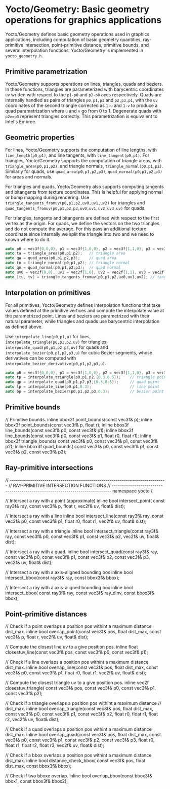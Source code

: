 # Yocto/Geometry: Basic geometry operations for graphics applications

Yocto/Geometry defines basic geometry operations used in graphics applications,
including computation of basic geometry quantities, ray-primitive intersection,
point-primitive distance, primitive bounds, and several interpolation functions.
Yocto/Geometry is implemented in `yocto_geometry.h`.

## Primitive parametrization

Yocto/Geometry supports operations on lines, triangles, quads and beziers.
In these functions, triangles are parameterized with barycentric coordinates
`uv` written with respect to the `p1-p0` and `p2-p0` axes respectively.
Quads are internally handled as pairs of triangles `p0,p1,p3` and `p2,p3,p1`,
with the `uv` coordinates of the second triangle corrected as `1-u` and `1-v`
to produce a quad parametrization where `u` and `v` go from 0 to 1.
Degenerate quads with `p2==p3` represent triangles correctly.
This parametrization is equivalent to Intel's Embree.

## Geometric properties

For lines, Yocto/Geometry supports the computation of line lengths,
with `line_length(p0,p1)`, and line tangents, with `line_tangent(p0,p1)`.
For triangles, Yocto/Geometry supports the computation of triangle areas,
with `triangle_area(p0,p1,p2)`, and triangle normals,
`triangle_normal(p0,p1,p2)`. Similarly for quads, use `quad_area(p0,p1,p2,p3)`,
`quad_normal(p0,p1,p2,p3)` for areas and normals.

For triangles and quads, Yocto/Geometry also supports computing tangents and
bitangents from texture coordinates. This is helpful for applying normal or
bump mapping during rendering.
Use `triangle_tangents_fromuv(p0,p1,p2,uv0,uv1,uv2)` for triangles
and `quad_tangents_fromuv(p0,p1,p2,p3,uv0,uv1,uv2,uv3,uv)` for quads.

For triangles, tangents and bitangents are defined with respect to the first
vertex as the origin.
For quads, we define the vectors on the two triangles and do not compute the
average. For this pass an additional texture coordinate since internally we split
the triangle into two and we need to known where to do it.

```cpp
auto p0 = vec3f{0,0,0}, p1 = vec3f{1,0,0}, p2 = vec3f{1,1,0}, p3 = vec3f{0,1,0};
auto ta = triangle_area(p0,p1,p2);   // triangle area
auto qa = quad_area(p0,p1,p2,p3);    // quad area
auto tn = triangle_normal(p0,p1,p2); // triangle normal
auto qn = quad_normal(p0,p1,p2,p3);  // quad normal
auto uv0 = vec2f{0,0}, uv1 = vec2f{1,0}, uv2 = vec2f{1,1}, uv3 = vec2f{0,1};
auto [tu, tv] = triangle_tangents_fromuv(p0,p1,p2,uv0,uv1,uv2); // tangents
```

## Interpolation on primitives

For all primitives, Yocto/Geometry defines interpolation functions that take
values defined at the primitive vertices and compute the interpolate value
at the parametrized point. Lines and beziers are parametrized with their natural
parameter, while triangles and quads use barycentric interpolation as defined
above.

Use `interpolate_line(p0,p1,u)` for lines, `interpolate_triangle(p0,p1,p2,uv)`
for triangles, `interpolate_quad(p0,p1,p2,p3,uv)` for quads and
`interpolate_bezier(p0,p1,p2,p3,u)` for cubic Bezier segments,
whose derivatives can be computed with
`interpolate_bezier_derivative(p0,p1,p2,p3,u)`.

```cpp
auto p0 = vec3f{0,0,0}, p1 = vec3f{1,0,0}, p2 = vec3f{1,1,0}, p3 = vec3f{0,1,0};
auto tp = interpolate_triangle(p0,p1,p2,{0.3,0.5});    // triangle point
auto qp = interpolate_quad(p0,p1,p2,p3,{0.3,0.5});     // quad point
auto lp = interpolate_line(p0,p1,0.3);                 // line point
auto bp = interpolate_bezier(p0,p1,p2,p3,0.3);         // bezier point
```

## Primitive bounds

// Primitive bounds.
inline bbox3f point_bounds(const vec3f& p);
inline bbox3f point_bounds(const vec3f& p, float r);
inline bbox3f line_bounds(const vec3f& p0, const vec3f& p1);
inline bbox3f line_bounds(const vec3f& p0, const vec3f& p1, float r0, float r1);
inline bbox3f triangle_bounds(
const vec3f& p0, const vec3f& p1, const vec3f& p2);
inline bbox3f quad_bounds(
const vec3f& p0, const vec3f& p1, const vec3f& p2, const vec3f& p3);

## Ray-primitive intersections

// -----------------------------------------------------------------------------
// RAY-PRIMITIVE INTERSECTION FUNCTIONS
// -----------------------------------------------------------------------------
namespace yocto {

// Intersect a ray with a point (approximate)
inline bool intersect_point(
const ray3f& ray, const vec3f& p, float r, vec2f& uv, float& dist);

// Intersect a ray with a line
inline bool intersect_line(const ray3f& ray, const vec3f& p0, const vec3f& p1,
float r0, float r1, vec2f& uv, float& dist);

// Intersect a ray with a triangle
inline bool intersect_triangle(const ray3f& ray, const vec3f& p0,
const vec3f& p1, const vec3f& p2, vec2f& uv, float& dist);

// Intersect a ray with a quad.
inline bool intersect_quad(const ray3f& ray, const vec3f& p0, const vec3f& p1,
const vec3f& p2, const vec3f& p3, vec2f& uv, float& dist);

// Intersect a ray with a axis-aligned bounding box
inline bool intersect_bbox(const ray3f& ray, const bbox3f& bbox);

// Intersect a ray with a axis-aligned bounding box
inline bool intersect_bbox(
const ray3f& ray, const vec3f& ray_dinv, const bbox3f& bbox);

## Point-primitive distances

// Check if a point overlaps a position pos withint a maximum distance dist_max.
inline bool overlap_point(const vec3f& pos, float dist_max, const vec3f& p,
float r, vec2f& uv, float& dist);

// Compute the closest line uv to a give position pos.
inline float closestuv_line(const vec3f& pos, const vec3f& p0, const vec3f& p1);

// Check if a line overlaps a position pos withint a maximum distance dist_max.
inline bool overlap_line(const vec3f& pos, float dist_max, const vec3f& p0,
const vec3f& p1, float r0, float r1, vec2f& uv, float& dist);

// Compute the closest triangle uv to a give position pos.
inline vec2f closestuv_triangle(
const vec3f& pos, const vec3f& p0, const vec3f& p1, const vec3f& p2);

// Check if a triangle overlaps a position pos withint a maximum distance
// dist_max.
inline bool overlap_triangle(const vec3f& pos, float dist_max, const vec3f& p0,
const vec3f& p1, const vec3f& p2, float r0, float r1, float r2, vec2f& uv,
float& dist);

// Check if a quad overlaps a position pos withint a maximum distance dist_max.
inline bool overlap_quad(const vec3f& pos, float dist_max, const vec3f& p0,
const vec3f& p1, const vec3f& p2, const vec3f& p3, float r0, float r1,
float r2, float r3, vec2f& uv, float& dist);

// Check if a bbox overlaps a position pos withint a maximum distance dist_max.
inline bool distance_check_bbox(
const vec3f& pos, float dist_max, const bbox3f& bbox);

// Check if two bboxe overlap.
inline bool overlap_bbox(const bbox3f& bbox1, const bbox3f& bbox2);
